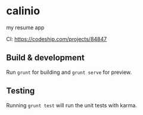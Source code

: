 # calinio

my resume app

CI: https://codeship.com/projects/84847

## Build & development

Run `grunt` for building and `grunt serve` for preview.

## Testing

Running `grunt test` will run the unit tests with karma.
